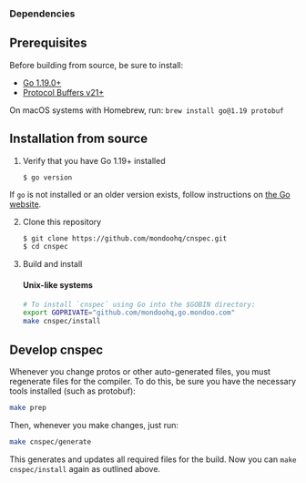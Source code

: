 ### Dependencies

## Prerequisites

Before building from source, be sure to install:

- [Go 1.19.0+](https://golang.org/dl/)
- [Protocol Buffers v21+](https://github.com/protocolbuffers/protobuf/releases)

On macOS systems with Homebrew, run: `brew install go@1.19 protobuf`

## Installation from source

1. Verify that you have Go 1.19+ installed

    ```
    $ go version
    ```

If `go` is not installed or an older version exists, follow instructions on [the Go website](https://golang.org/doc/install).

2. Clone this repository

   ```sh
   $ git clone https://github.com/mondoohq/cnspec.git
   $ cd cnspec
   ```

3. Build and install

   #### Unix-like systems
    ```sh
    # To install `cnspec` using Go into the $GOBIN directory:
    export GOPRIVATE="github.com/mondoohq,go.mondoo.com"
    make cnspec/install
    ```

## Develop cnspec

Whenever you change protos or other auto-generated files, you must regenerate files for the compiler. To do this, be sure you have the necessary tools installed (such as protobuf):

```bash
make prep
```

Then, whenever you make changes, just run:

```bash
make cnspec/generate
```

This generates and updates all required files for the build. Now you can `make cnspec/install` again as outlined above.
